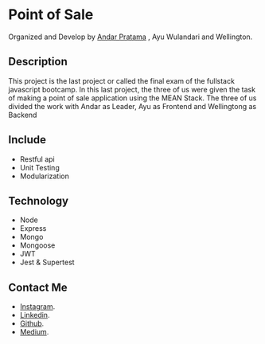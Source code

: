 # Point of Sale

Organized and Develop by [Andar Pratama](https://www.instagram.com/andar.pratama_/) , Ayu Wulandari and Wellington.

## Description
This project is the last project or called the final exam of the fullstack javascript bootcamp. In this last project, the three of us were given the task of making a point of sale application using the MEAN Stack. The three of us divided the work with Andar as Leader, Ayu as Frontend and Wellingtong as Backend

## Include
* Restful api
* Unit Testing
* Modularization

## Technology
* Node
* Express
* Mongo
* Mongoose
* JWT
* Jest & Supertest


## Contact Me
* [Instagram](https://www.instagram.com/andar.pratama_/).
* [Linkedin](https://www.linkedin.com/in/andarpratama/).
* [Github](https://github.com/andarpratama).
* [Medium](https://andarpratama.medium.com/).
